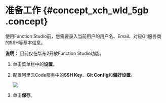 # 准备工作 {#concept_xch_wld_5gb .concept}

使用Function Studio前，您需要录入当前用户的用户名、Email、对应Git服务商的SSH等基本信息。

**说明：** 目前仅在华东2开放Function Studio功能。

1.  单击菜单栏中的**设置**。
2.  配置阿里云Code服务中的**SSH Key**、**Git Config**和**偏好设置**。

    ![](http://static-aliyun-doc.oss-cn-hangzhou.aliyuncs.com/assets/img/64980/156264718932979_zh-CN.png)

3.  单击**保存**。


